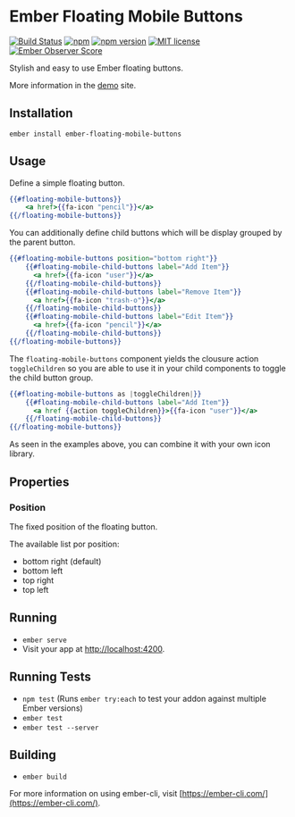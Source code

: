 # Ember Floating Mobile Buttons

[![Build Status](https://travis-ci.org/yontxu/ember-floating-mobile-buttons.svg?branch=master)](https://travis-ci.org/yontxu/ember-floating-mobile-buttons)
[![npm](https://img.shields.io/npm/dm/ember-floating-mobile-buttons.svg)](https://www.npmjs.com/package/ember-floating-mobile-buttons)
[![npm version](https://badge.fury.io/js/ember-floating-mobile-buttons.svg)](https://badge.fury.io/js/ember-floating-mobile-buttons)
[![MIT license](http://img.shields.io/badge/license-MIT-brightgreen.svg)](http://opensource.org/licenses/MIT)
[![Ember Observer Score](https://emberobserver.com/badges/ember-floating-mobile-buttons.svg)](https://emberobserver.com/addons/ember-floating-mobile-buttons)

Stylish and easy to use Ember floating buttons.
 
 More information in the [demo](https://yontxu.github.io/jekyll-floating-mobile-buttons/) site.

## Installation

```
ember install ember-floating-mobile-buttons
```

## Usage

Define a simple floating button.
```hbs
{{#floating-mobile-buttons}}
    <a href>{{fa-icon "pencil"}}</a>
{{/floating-mobile-buttons}}
```

You can additionally define child buttons which will be display grouped by the parent button.

```hbs
{{#floating-mobile-buttons position="bottom right"}}
    {{#floating-mobile-child-buttons label="Add Item"}}
      <a href>{{fa-icon "user"}}</a>
    {{/floating-mobile-child-buttons}}
    {{#floating-mobile-child-buttons label="Remove Item"}}
      <a href>{{fa-icon "trash-o"}}</a>
    {{/floating-mobile-child-buttons}}
    {{#floating-mobile-child-buttons label="Edit Item"}}
      <a href>{{fa-icon "pencil"}}</a>
    {{/floating-mobile-child-buttons}}
{{/floating-mobile-buttons}}
```

The `floating-mobile-buttons` component yields the clousure action `toggleChildren` so you are able to use it in your child components to toggle the child button group.

```hbs
{{#floating-mobile-buttons as |toggleChildren|}}
    {{#floating-mobile-child-buttons label="Add Item"}}
      <a href {{action toggleChildren}}>{{fa-icon "user"}}</a>
    {{/floating-mobile-child-buttons}}
{{/floating-mobile-buttons}}
```

As seen in the examples above, you can combine it with your own icon library.

## Properties

### Position
The fixed position of the floating button.

The available list por position:
* bottom right (default) 
* bottom left
* top right
* top left

## Running

* `ember serve`
* Visit your app at [http://localhost:4200](http://localhost:4200).

## Running Tests

* `npm test` (Runs `ember try:each` to test your addon against multiple Ember versions)
* `ember test`
* `ember test --server`

## Building

* `ember build`

For more information on using ember-cli, visit [https://ember-cli.com/](https://ember-cli.com/).
